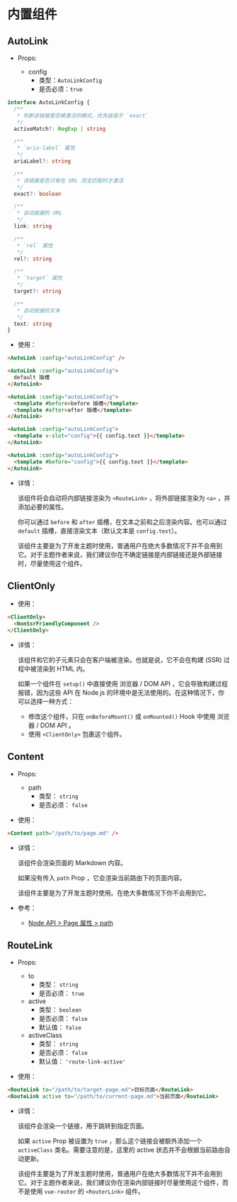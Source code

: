 # 内置组件

## AutoLink

- Props:

  - config
    - 类型：`AutoLinkConfig`
    - 是否必须：`true`

```ts
interface AutoLinkConfig {
  /**
   * 判断该链接是否被激活的模式，优先级高于 `exact`
   */
  activeMatch?: RegExp | string

  /**
   * `aria-label` 属性
   */
  ariaLabel?: string

  /**
   * 该链接是否只有在 URL 完全匹配时才激活
   */
  exact?: boolean

  /**
   * 自动链接的 URL
   */
  link: string

  /**
   * `rel` 属性
   */
  rel?: string

  /**
   * `target` 属性
   */
  target?: string

  /**
   * 自动链接的文本
   */
  text: string
}
```

- 使用：

```md
<AutoLink :config="autoLinkConfig" />

<AutoLink :config="autoLinkConfig">
  default 插槽
</AutoLink>

<AutoLink :config="autoLinkConfig">
  <template #before>before 插槽</template>
  <template #after>after 插槽</template>
</AutoLink>

<AutoLink :config="autoLinkConfig">
  <template v-slot="config">{{ config.text }}</template>
</AutoLink>

<AutoLink :config="autoLinkConfig">
  <template #before="config">{{ config.text }}</template>
</AutoLink>
```

- 详情：

  该组件将会自动将内部链接渲染为 `<RouteLink>` ，将外部链接渲染为 `<a>` ，并添加必要的属性。

  你可以通过 `before` 和 `after` 插槽，在文本之前和之后渲染内容。也可以通过 `default` 插槽，直接渲染文本（默认文本是 `config.text`）。

  该组件主要是为了开发主题时使用，普通用户在绝大多数情况下并不会用到它。对于主题作者来说，我们建议你在不确定链接是内部链接还是外部链接时，尽量使用这个组件。

## ClientOnly

- 使用：

```md
<ClientOnly>
  <NonSsrFriendlyComponent />
</ClientOnly>
```

- 详情：

  该组件和它的子元素只会在客户端被渲染。也就是说，它不会在构建 (SSR) 过程中被渲染到 HTML 内。

  如果一个组件在 `setup()` 中直接使用 浏览器 / DOM API ，它会导致构建过程报错，因为这些 API 在 Node.js 的环境中是无法使用的。在这种情况下，你可以选择一种方式：

  - 修改这个组件，只在 `onBeforeMount()` 或 `onMounted()` Hook 中使用 浏览器 / DOM API 。
  - 使用 `<ClientOnly>` 包裹这个组件。

## Content

- Props:

  - path
    - 类型： `string`
    - 是否必须： `false`

- 使用：

```md
<Content path="/path/to/page.md" />
```

- 详情：

  该组件会渲染页面的 Markdown 内容。

  如果没有传入 `path` Prop ，它会渲染当前路由下的页面内容。

  该组件主要是为了开发主题时使用。在绝大多数情况下你不会用到它。

- 参考：
  - [Node API > Page 属性 > path](./node-api.md#path)

## RouteLink

- Props:

  - to
    - 类型： `string`
    - 是否必须： `true`
  - active
    - 类型： `boolean`
    - 是否必须： `false`
    - 默认值： `false`
  - activeClass
    - 类型： `string`
    - 是否必须： `false`
    - 默认值： `'route-link-active'`

- 使用：

```md
<RouteLink to="/path/to/target-page.md">目标页面</RouteLink>
<RouteLink active to="/path/to/current-page.md">当前页面</RouteLink>
```

- 详情：

  该组件会渲染一个链接，用于跳转到指定页面。

  如果 `active` Prop 被设置为 `true` ，那么这个链接会被额外添加一个 `activeClass` 类名。需要注意的是，这里的 active 状态并不会根据当前路由自动更新。

  该组件主要是为了开发主题时使用，普通用户在绝大多数情况下并不会用到它。对于主题作者来说，我们建议你在渲染内部链接时尽量使用这个组件，而不是使用 `vue-router` 的 `<RouterLink>` 组件。
